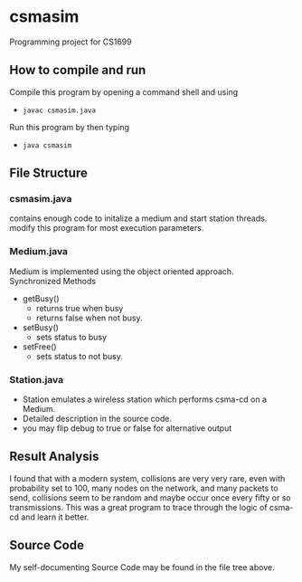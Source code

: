 # csmasim
Programming project for CS1699
## How to compile and run
Compile this program by opening a command shell and using  
* `javac csmasim.java`  

Run this program by then typing
* `java csmasim`

## File Structure
### csmasim.java
contains enough code to initalize a medium and start station threads. modify this program for most execution parameters.
### Medium.java
Medium is implemented using the object oriented approach.  
Synchronized Methods  
  * getBusy()   
    * returns true when busy  
    * returns false when not busy.  
  * setBusy()  
    * sets status to busy  
  * setFree()  
    * sets status to not busy.  

### Station.java
  * Station emulates a wireless station which performs csma-cd on a Medium.
  * Detailed description in the source code.
  * you may flip debug to true or false for alternative output

## Result Analysis
I found that with a modern system, collisions are very very rare, even with probability set to 100, many nodes on the network, and many packets to send, collisions seem to be random and maybe occur once every fifty or so transmissions. This was a great program to trace through the logic of csma-cd and learn it better.

## Source Code
My self-documenting Source Code may be found in the file tree above.
